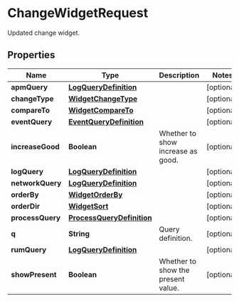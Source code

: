 

# ChangeWidgetRequest

Updated change widget.
## Properties

Name | Type | Description | Notes
------------ | ------------- | ------------- | -------------
**apmQuery** | [**LogQueryDefinition**](LogQueryDefinition.md) |  |  [optional]
**changeType** | [**WidgetChangeType**](WidgetChangeType.md) |  |  [optional]
**compareTo** | [**WidgetCompareTo**](WidgetCompareTo.md) |  |  [optional]
**eventQuery** | [**EventQueryDefinition**](EventQueryDefinition.md) |  |  [optional]
**increaseGood** | **Boolean** | Whether to show increase as good. |  [optional]
**logQuery** | [**LogQueryDefinition**](LogQueryDefinition.md) |  |  [optional]
**networkQuery** | [**LogQueryDefinition**](LogQueryDefinition.md) |  |  [optional]
**orderBy** | [**WidgetOrderBy**](WidgetOrderBy.md) |  |  [optional]
**orderDir** | [**WidgetSort**](WidgetSort.md) |  |  [optional]
**processQuery** | [**ProcessQueryDefinition**](ProcessQueryDefinition.md) |  |  [optional]
**q** | **String** | Query definition. |  [optional]
**rumQuery** | [**LogQueryDefinition**](LogQueryDefinition.md) |  |  [optional]
**showPresent** | **Boolean** | Whether to show the present value. |  [optional]



